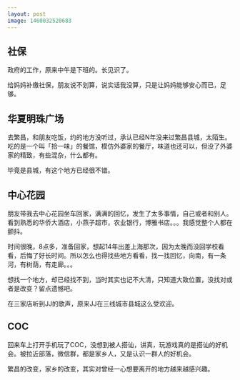 ```yaml
---
layout: post
image: 1460032520683
---
```


## 社保

政府的工作，原来中午是下班的。长见识了。

给妈妈补缴社保，朋友说不划算，说实话我没算，只是让妈妈能够安心而已，足够。

## 华夏明珠广场

去繁昌，和朋友吃饭，约的地方没听过，承认已经N年没来过繁昌县城，太陌生。吃的是一个叫「拾一味」的餐馆，模仿外婆家的餐厅，味道也还可以，但没了外婆家的精致，有些混杂，什么都有。

毕竟是县城，有这个地方已经很不错。

## 中心花园

朋友带我去中心花园坐车回家，满满的回忆，发生了太多事情，自己或者和别人。看到熟悉的华侨大酒店，小燕子超市，农业银行，博雅书店。。。我感觉整个人都在颤抖。

时间很晚，8点多，准备回家，想起14年出差上海那次，因为太晚而没回学校看看，后悔了好长时间。所以怎么也得找些地方看看，找一找回忆，向南，有一条河，有树荫，有走廊。。。

想找一个地方，却已经找不到，当时其实也记不大清，只知道大致位置，没找对或者是改变？留点遗憾吧。

在三家店听到JJ的歌声，原来JJ在三线城市县城这么受欢迎。

## COC

回来车上打开手机玩了COC，没想到被人搭讪，讲真，玩游戏真的是搭讪的好机会。被拉近部落，微信群，都是家乡人，又是认识一群人的好机会。

繁昌的改变，家乡的改变，其实对曾经一心想要离开的地方越来越感兴趣。